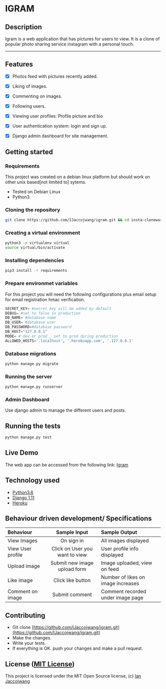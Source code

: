 IGRAM
===================
## Description
Igram is a web application that has pictures for users to view. It is a clone of popular photo sharing service instagram with a personal touch.

------------------------------------------------------------------------


## Features

+ [x] Photos feed with pictures recently added.
+ [x] Liking of images.
+ [x] Commenting on images.
+ [x] Following users.
+ [x] Viewing user profiles: Profile picture and bio
+ [x] User authentication system: login and sign up.
+ [x] Django admin dashboard for site management.



## Getting started

### Requirements
This project was created on a debian linux platform but should work on other unix based[not limited to] sytems.
* Tested on Debian Linux
* Python3

### Cloning the repository
```bash
git clone https://github.com/IJaccojwang/igram.git && cd insta-clonewars
```

### Creating a virtual environment

```bash
python3 -m virtualenv virtual
source virtual/bin/activate
```
### Installing dependencies
```bash
pip3 install -r requirements
```

### Prepare environmet variables
For this project you will need the following configurations plus email setup for email registration hmac verification.
```python
SECRET_KEY= #secret key will be added by default
DEBUG= #set to false in production
DB_NAME= #database name
DB_USER= #database user
DB_PASSWORD=#database password
DB_HOST="127.0.0.1"
MODE= # dev or prod , set to prod during production
ALLOWED_HOSTS='.localhost', '.herokuapp.com', '.127.0.0.1'
```

### Database migrations

```bash
python manage.py migrate
```

### Running the server
```bash
python manage.py runserver
```

### Admin Dashboard
Use django admin to manage the different users and posts.


## Running the tests
```bash
python manage.py test
```

## Live Demo

The web app can be accessed from the following link:
[Igram](https://igram.herokuapp.com/)


## Technology used

* [Python3.6](https://www.python.org/)
* [Django 1.11](https://www.djangoproject.com/)
* [Heroku](https://heroku.com)

## Behaviour driven development/ Specifications

| Behaviour |  Sample Input | Sample Output |
| :---------------- | :---------------: | :------------------ |
| View Images | On sign in | All images displayed |
| View User profile | Click on User you want to view | User profile info displayed |
| Upload image | Submit new image upload form| Image uploaded, view on feed|
| Like image | Click like button | Number of likes on image increases|
| Comment on image | Submit comment | Comment recorded under image page|



## Contributing

- Git clone [https://github.com/IJaccojwang/igram.git](https://github.com/IJaccojwang/igram.git)
- Make the changes.
- Write your tests.
- If everything is OK. push your changes and make a pull request.

## License ([MIT License](http://choosealicense.com/licenses/mit/))
This project is licensed under the MIT Open Source license, (c) [Ian Jaccojwang](https://github.com/IJaccojwang)

